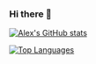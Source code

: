 ### Hi there 👋

[![Alex's GitHub stats](https://github-readme-stats.vercel.app/api?username=astaninger)](https://github.com/anuraghazra/github-readme-stats)

[![Top Languages](https://github-readme-stats.vercel.app/api/top-langs/?username=astaninger&hide=HTML)](https://github.com/anuraghazra/github-readme-stats) 
<!--
**astaninger/astaninger** is a ✨ _special_ ✨ repository because its `README.md` (this file) appears on your GitHub profile.

Here are some ideas to get you started:

- 🔭 I’m currently working on ...
- 🌱 I’m currently learning ...
- 👯 I’m looking to collaborate on ...
- 🤔 I’m looking for help with ...
- 💬 Ask me about ...
- 📫 How to reach me: ...
- 😄 Pronouns: ...
- ⚡ Fun fact: ...
-->
